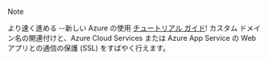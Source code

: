 
> [!NOTE]
> より速く進める --新しい Azure の使用 [チュートリアル ガイド](http://support.microsoft.com/kb/2990804)!  カスタム ドメイン名の関連付けと、Azure Cloud Services または Azure App Service の Web アプリとの通信の保護 (SSL) をすばやく行えます。
> 
> 

